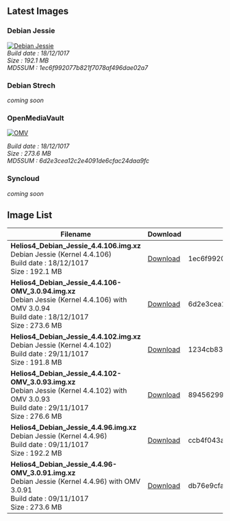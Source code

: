 ## Latest  Images

### Debian Jessie

[![Debian Jessie](/img/os/debian2.png)](https://cdn.kobol.io/files/Helios4_Debian_Jessie_4.4.106.img.xz)<br>
*Build date : 18/12/1017<br>
Size : 192.1 MB<br>
MD5SUM : 1ec6f992077b821f7078af496dae02a7*


### Debian Strech

*coming soon*

### OpenMediaVault

[![OMV](/img/os/omv.png)](https://cdn.kobol.io/files/Helios4_Debian_Jessie_4.4.106-OMV_3.0.94.img.xz)<br>

*Build date : 18/12/1017<br>
Size : 273.6 MB<br>
MD5SUM : 6d2e3cea12c2e4091de6cfac24daa9fc*

### Syncloud

*coming soon*

## Image List

Filename | Download | MD5
---------|----------|----
**Helios4_Debian_Jessie_4.4.106.img.xz**<br>Debian Jessie (Kernel 4.4.106)<br>Build date : 18/12/1017<br>Size : 192.1 MB|[Download](https://cdn.kobol.io/files/Helios4_Debian_Jessie_4.4.106.img.xz)|1ec6f992077b821f7078af496dae02a7
**Helios4_Debian_Jessie_4.4.106-OMV_3.0.94.img.xz**<br>Debian Jessie (Kernel 4.4.106) with OMV 3.0.94<br>Build date : 18/12/1017<br>Size : 273.6 MB|[Download](https://cdn.kobol.io/files/Helios4_Debian_Jessie_4.4.106-OMV_3.0.94.img.xz)|6d2e3cea12c2e4091de6cfac24daa9fc
**Helios4_Debian_Jessie_4.4.102.img.xz**<br>Debian Jessie (Kernel 4.4.102)<br>Build date : 29/11/1017<br>Size : 191.8 MB|[Download](https://cdn.kobol.io/files/Helios4_Debian_Jessie_4.4.102.img.xz)|1234cb83398b3a2b1aa796f607d36a7b
**Helios4_Debian_Jessie_4.4.102-OMV_3.0.93.img.xz**<br>Debian Jessie (Kernel 4.4.102) with OMV 3.0.93<br>Build date : 29/11/1017<br>Size : 276.6 MB|[Download](https://cdn.kobol.io/files/Helios4_Debian_Jessie_4.4.102-OMV_3.0.93.img.xz)|89456299a548003d77ff3737db5b2a86
**Helios4_Debian_Jessie_4.4.96.img.xz**<br>Debian Jessie (Kernel 4.4.96)<br>Build date : 09/11/1017<br>Size : 192.2 MB|[Download](https://cdn.kobol.io/files/Helios4_Debian_Jessie_4.4.96.img.xz)|ccb4f043ac74cd87e2f2ed764f25381d
**Helios4_Debian_Jessie_4.4.96-OMV_3.0.91.img.xz**<br>Debian Jessie (Kernel 4.4.96) with OMV 3.0.91<br>Build date : 09/11/1017<br>Size : 273.6 MB|[Download](https://cdn.kobol.io/files/Helios4_Debian_Jessie_4.4.96-OMV_3.0.91.img.xz)|db76e9cfaa362b73d8840a0eacaa70c8
